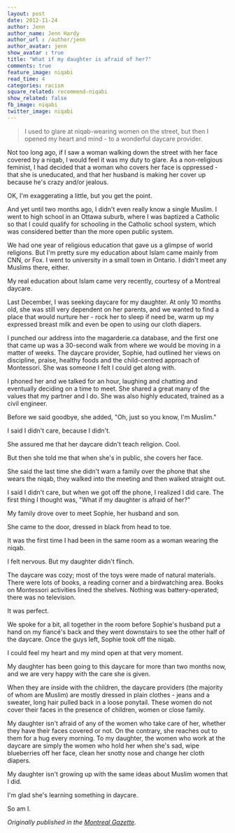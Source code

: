 ```yaml
---
layout: post
date: 2012-11-24
author: Jenn
author_name: Jenn Hardy
author_url : /author/jenn
author_avatar: jenn
show_avatar : true
title: "What if my daughter is afraid of her?"
comments: true
feature_image: niqabi 
read_time: 4
categories: racism
square_related: recommend-niqabi
show_related: false
fb_image: niqabi
twitter_image: niqabi
---
```

> I used to glare at niqab-wearing women on the street, but then I opened my 
  heart and mind - to a wonderful daycare provider.

Not too long ago, if I saw a woman walking down the street with her face covered
by a niqab, I would feel it was my duty to glare. As a non-religious feminist, I
had decided that a woman who covers her face is oppressed - that she is 
uneducated, and that her husband is making her cover up because he's crazy 
and/or jealous.

OK, I'm exaggerating a little, but you get the point.

And yet until two months ago, I didn't even really know a single Muslim. I went
to high school in an Ottawa suburb, where I was baptized a Catholic so that I 
could qualify for schooling in the Catholic school system, which was considered
better than the more open public system.

We had one year of religious education that gave us a glimpse of world 
religions. But I'm pretty sure my education about Islam came mainly from CNN, or
Fox. I went to university in a small town in Ontario. I didn't meet any Muslims
there, either.

My real education about Islam came very recently, courtesy of a Montreal daycare.

Last December, I was seeking daycare for my daughter. At only 10 months old, she
was still very dependent on her parents, and we wanted to find a place that 
would nurture her - rock her to sleep if need be, warm up my expressed breast 
milk and even be open to using our cloth diapers.

I punched our address into the magarderie.ca database, and the first one that 
came up was a 30-second walk from where we would be moving in a matter of weeks.
The daycare provider, Sophie, had outlined her views on discipline, praise, 
healthy foods and the child-centred approach of Montessori. She was someone I 
felt I could get along with.

I phoned her and we talked for an hour, laughing and chatting and eventually 
deciding on a time to meet. She shared a great many of the values that my 
partner and I do. She was also highly educated, trained as a civil engineer.

Before we said goodbye, she added, "Oh, just so you know, I'm Muslim."

I said I didn't care, because I didn't.

She assured me that her daycare didn't teach religion. Cool.

But then she told me that when she's in public, she covers her face.

She said the last time she didn't warn a family over the phone that she wears 
the niqab, they walked into the meeting and then walked straight out.

I said I didn't care, but when we got off the phone, I realized I did care. The
first thing I thought was, "What if my daughter is afraid of her?"

My family drove over to meet Sophie, her husband and son.

She came to the door, dressed in black from head to toe.

It was the first time I had been in the same room as a woman wearing the niqab.

I felt nervous. But my daughter didn't flinch.

The daycare was cozy; most of the toys were made of natural materials. There 
were lots of books, a reading corner and a birdwatching area. Books on 
Montessori activities lined the shelves. Nothing was battery-operated; there was
no television.

It was perfect.

We spoke for a bit, all together in the room before Sophie's husband put a hand 
on my fiancé's back and they went downstairs to see the other half of the 
daycare. Once the guys left, Sophie took off the niqab.

I could feel my heart and my mind open at that very moment.

My daughter has been going to this daycare for more than two months now, and we 
are very happy with the care she is given.

When they are inside with the children, the daycare providers (the majority of 
whom are Muslim) are mostly dressed in plain clothes - jeans and a sweater, long
hair pulled back in a loose ponytail. These women do not cover their faces in 
the presence of children, women or close family.

My daughter isn't afraid of any of the women who take care of her, whether they
have their faces covered or not. On the contrary, she reaches out to them for a 
hug every morning. To my daughter, the women who work at the daycare are simply 
the women who hold her when she's sad, wipe blueberries off her face, clean her 
snotty nose and change her cloth diapers.

My daughter isn't growing up with the same ideas about Muslim women that I did.

I'm glad she's learning something in daycare.

So am I.

*Originally published in the [Montreal Gazette](https://web.archive.org/web/20120412044826/http://www.montrealgazette.com/What+daughter+afraid/6190977/story.html).*
